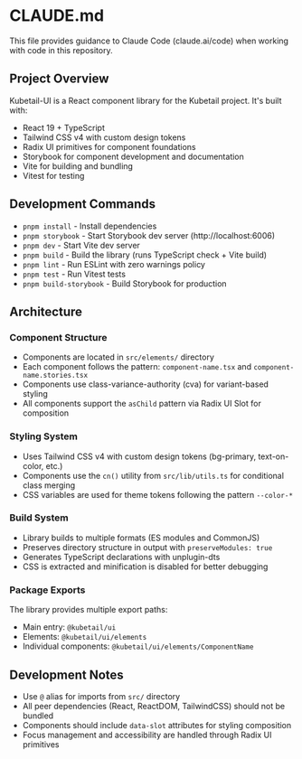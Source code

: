 # CLAUDE.md

This file provides guidance to Claude Code (claude.ai/code) when working with code in this repository.

## Project Overview

Kubetail-UI is a React component library for the Kubetail project. It's built with:
- React 19 + TypeScript
- Tailwind CSS v4 with custom design tokens
- Radix UI primitives for component foundations
- Storybook for component development and documentation
- Vite for building and bundling
- Vitest for testing

## Development Commands

- `pnpm install` - Install dependencies
- `pnpm storybook` - Start Storybook dev server (http://localhost:6006)
- `pnpm dev` - Start Vite dev server
- `pnpm build` - Build the library (runs TypeScript check + Vite build)
- `pnpm lint` - Run ESLint with zero warnings policy
- `pnpm test` - Run Vitest tests
- `pnpm build-storybook` - Build Storybook for production

## Architecture

### Component Structure
- Components are located in `src/elements/` directory
- Each component follows the pattern: `component-name.tsx` and `component-name.stories.tsx`
- Components use class-variance-authority (cva) for variant-based styling
- All components support the `asChild` pattern via Radix UI Slot for composition

### Styling System
- Uses Tailwind CSS v4 with custom design tokens (bg-primary, text-on-color, etc.)
- Components use the `cn()` utility from `src/lib/utils.ts` for conditional class merging
- CSS variables are used for theme tokens following the pattern `--color-*`

### Build System
- Library builds to multiple formats (ES modules and CommonJS)
- Preserves directory structure in output with `preserveModules: true`
- Generates TypeScript declarations with unplugin-dts
- CSS is extracted and minification is disabled for better debugging

### Package Exports
The library provides multiple export paths:
- Main entry: `@kubetail/ui`
- Elements: `@kubetail/ui/elements`
- Individual components: `@kubetail/ui/elements/ComponentName`

## Development Notes

- Use `@` alias for imports from `src/` directory
- All peer dependencies (React, ReactDOM, TailwindCSS) should not be bundled
- Components should include `data-slot` attributes for styling composition
- Focus management and accessibility are handled through Radix UI primitives